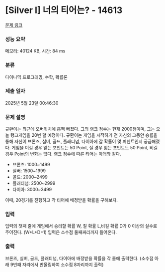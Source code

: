 # [Silver I] 너의 티어는? - 14613 

[문제 링크](https://www.acmicpc.net/problem/14613) 

### 성능 요약

메모리: 40124 KB, 시간: 84 ms

### 분류

다이나믹 프로그래밍, 수학, 확률론

### 제출 일자

2025년 5월 23일 00:46:30

### 문제 설명

<p dir="ltr">규환이는 최근에 오버워치에 흠뻑 빠졌다. 그의 랭크 점수는 현재 2000점이며, 그는 오늘 랭크게임을 20번 할 예정이다. 규환이는 게임을 시작하기 전 자신의 그동안 승률을 통해 자신이 브론즈, 실버, 골드, 플래티넘, 다이아에 갈 확률이 몇 퍼센트인지 궁금해졌다. 게임을 이길 경우 얻는 포인트는 50 Point, 질 경우 잃는 포인트도 50 Point, 비길 경우 Point의 변화는 없다. 랭크 점수에 따른 티어는 아래와 같다.</p>

<ul dir="ltr">
	<li>브론즈: 1000~1499</li>
	<li>실버: 1500~1999</li>
	<li>골드: 2000~2499</li>
	<li>플래티넘: 2500~2999</li>
	<li>다이아: 3000~3499</li>
</ul>

<p>이때, 20경기를 진행하고 각 티어에 배정받을 확률을 구해보자.</p>

### 입력 

 <p>입력의 첫째 줄에 게임에서 승리할 확률 W, 질 확률 L,비길 확률 D가 0 이상의 실수로 주어진다. (W+L+D=1) 입력은 소수점 둘째짜리까지 들어온다.</p>

### 출력 

 <p dir="ltr">브론즈, 실버, 골드, 플래티넘, 다이아에 배정받을 확률을 각 줄에 출력한다. (소수점 아래 9번째 자리에서 반올림하여 소수점 8자리까지 출력)</p>


